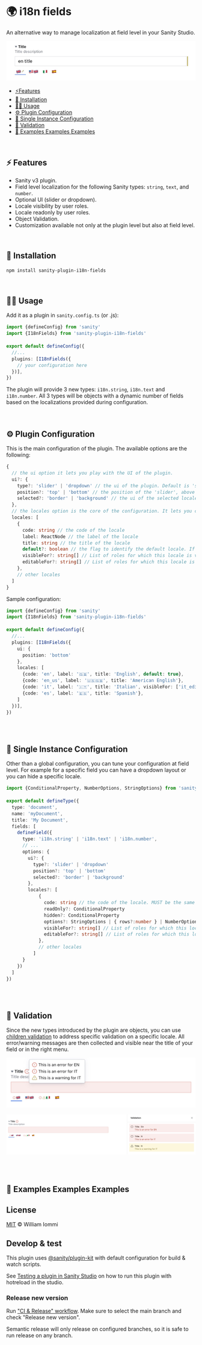 # 🌍 i18n fields

An alternative way to manage localization at field level in your Sanity Studio.

<p align="center">
  <img src="images/hero.jpg" alt="I18n String Field Sample"/>
</p>

- [⚡️Features](#%EF%B8%8F-features)
- [🔌 Installation](#-installation)
- [🧑‍💻 Usage](#-usage)
- [⚙️ Plugin Configuration](#%EF%B8%8F-plugin-configuration)
- [🔧 Single Instance Configuration](#-single-instance-configuration)
- [🚨 Validation](#-validation)
- [🤩 Examples Examples Examples](#-examples-examples-examples)
<br />

## ⚡️ Features

- Sanity v3 plugin.
- Field level localization for the following Sanity types: `string`, `text`, and `number`.
- Optional UI (slider or dropdown).
- Locale visibility by user roles.
- Locale readonly by user roles.
- Object Validation.
- Customization available not only at the plugin level but also at field level.
<br />

## 🔌 Installation

```sh
npm install sanity-plugin-i18n-fields
```
<br />

## 🧑‍💻 Usage

Add it as a plugin in `sanity.config.ts` (or .js):

```ts
import {defineConfig} from 'sanity'
import {I18nFields} from 'sanity-plugin-i18n-fields'

export default defineConfig({
  //...
  plugins: [I18nFields({
    // your configuration here
  })],
})
```
The plugin will provide 3 new types: `i18n.string`, `i18n.text` and `i18n.number`. All 3 types will be objects with a dynamic number of fields based on the localizations provided during configuration.\
<br />
<br />

## ⚙️ Plugin Configuration
This is the main configuration of the plugin. The available options are the following:
```ts
{
  // the ui option it lets you play with the UI of the plugin.
  ui?: {
    type?: 'slider' | 'dropdown' // the ui of the plugin. Default is 'slider'
    position?: 'top' | 'bottom' // the position of the 'slider', above or below the input field. Default is 'top'
    selected?: 'border' | 'background' // the ui of the selected locale when type is 'slider'. Default is 'border'
  },
  // the locales option is the core of the configuration. It lets you configure all the available locales of your project.
  locales: [
    {
      code: string // the code of the locale
      label: ReactNode // the label of the locale
      title: string // the title of the locale
      default?: boolean // the flag to identify the default locale. If true, the locale is in the first position
      visibleFor?: string[] // List of roles for which this locale is visible. Using the '!' operator, it is possible to make it not visibile
      editableFor?: string[] // List of roles for which this locale is editable. Using the '!' operator, it is possible to do the opposite
    },
    // other locales
  ]
}
```
Sample configuration:
```ts
import {defineConfig} from 'sanity'
import {I18nFields} from 'sanity-plugin-i18n-fields'

export default defineConfig({
  //...
  plugins: [I18nFields({
    ui: {
      position: 'bottom'
    },
    locales: [
      {code: 'en', label: '🇬🇧', title: 'English', default: true},
      {code: 'en_us', label: '🇺🇸🇬🇧', title: 'American English'},
      {code: 'it', label: '🇮🇹', title: 'Italian', visibleFor: ['it_editor']}, // country visible only for administrator and it_editor roles
      {code: 'es', label: '🇪🇸', title: 'Spanish'},
    ]
  })],
})
```
<br /><br />

## 🔧 Single Instance Configuration
Other than a global configuration, you can tune your configuration at field level. For example for a specific field you can have a dropdown layout or you can hide a specific locale.
```ts
import {ConditionalProperty, NumberOptions, StringOptions} from 'sanity'

export default defineType({
  type: 'document',
  name: 'myDocument',
  title: 'My Document',
  fields: [
    defineField({
      type: 'i18n.string' | 'i18n.text' | 'i18n.number',
      // ...
      options: {
        ui?: {
          type?: 'slider' | 'dropdown'
          position?: 'top' | 'bottom'
          selected?: 'border' | 'background'
        },
        locales?: [
            {
              code: string // the code of the locale. MUST be the same of the one used in the global configuration
              readOnly?: ConditionalProperty
              hidden?: ConditionalProperty
              options?: StringOptions | { rows?:number } | NumberOptions
              visibleFor?: string[] // List of roles for which this locale is visible. Using the '!' operator, it is possible to make it not visibile
              editableFor?: string[] // List of roles for which this locale is editable. Using the '!' operator, it is possible to do the opposite
            },
            // other locales
          ]
      }
    })
  ]
})
```
<br /><br />

## 🚨 Validation
Since the new types introduced by the plugin are objects, you can use [children validation](https://www.sanity.io/docs/validation#9e69d5db6f72) to address specific validation on a specific locale.
All error/warning messages are then collected and visible near the title of your field or in the right menu.

<p align="center">
  <img src="images/hero-validation.jpg" alt="Validation Sample"/>
</p>
<p align="center">
  <img src="images/hero-validation2.jpg" alt="Validation Sample"/>
</p>

<br /><br />

## 🤩 Examples Examples Examples

## License

[MIT](LICENSE) © William Iommi

## Develop & test

This plugin uses [@sanity/plugin-kit](https://github.com/sanity-io/plugin-kit)
with default configuration for build & watch scripts.

See [Testing a plugin in Sanity Studio](https://github.com/sanity-io/plugin-kit#testing-a-plugin-in-sanity-studio)
on how to run this plugin with hotreload in the studio.


### Release new version

Run ["CI & Release" workflow](https://github.com/williamiommi/sanity-plugin-i18n-fields/actions/workflows/main.yml).
Make sure to select the main branch and check "Release new version".

Semantic release will only release on configured branches, so it is safe to run release on any branch.
